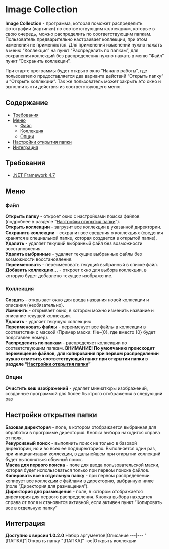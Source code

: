 # Image Collection
**Image Collection** - программа, которая поможет распределить фотографии (картинки) по соответствующим коллекциям, которые в свою очередь, можно распределить по соответствующим папкам.  
Пользователь предварительно настраивает коллекции, при этом изменения не применяются. Для применения изменений нужно нажать в меню “Коллекция” на пункт “Распределить по папкам”, для сохранения коллекций без распределения нужно нажать в меню “Файл” пункт “Сохранить коллекции”.

При старте программы будет открыто окно “Начало работы”, где пользователю предоставляется два варианта действий “Открыть папку” и “Открыть коллекции”. Так же пользователь может закрыть это окно и выполнить эти действия из соответствующего меню.
## Содержание
- [Требования](#требования)
- [Меню](#меню)
  - [Файл](#файл)
  - [Коллекция](#коллекция)
  - [Опции](#опции)
- [Настройки открытия папки](#настройки-открытия-папки)
- [Интеграция](#интеграция)
## Требования
- [.NET Framework 4.7](https://www.microsoft.com/ru-RU/download/details.aspx?id=55167)
## Меню
### Файл
**Открыть папку** - откроет окно с настройками поиска файлов (подробнее в разделе “[Настройки открытия папки](#настройки-открытия-папки)”).  
**Открыть коллекции** - загрузит все коллекции в указанной директории.  
**Сохранить коллекции** - сохранит все сведения о коллекциях (сведения хранятся в специальной папке, которая создается в открытой папке).  
**Удалить** - удаляет текущий выбранный файл без возможности восстановления.  
**Удалить выбранные** - удаляет текущие выбранные файлы без возможности восстановления.  
**Переименовать** - переименовать текущий выбранный в списке файл.  
**Добавить коллекцию...** - откроет окно для выбора коллекции, в которую будет добавлено текущее изображение.
### Коллекция
**Создать** - открывает окно для ввода названия новой коллекции и описания (необязательно).  
**Изменить** - открывает окно, в котором можно изменить название и описание текущей коллекции.  
**Удалить** - удаляет текущую коллекцию  
**Переименовать файлы** - переименует все файлы в коллекции в соответствии с маской (Пример маски: file-{0}, где вместо {0} будет подставлен номер).  
**Распределить по папкам** - распределяет коллекции по соответствующим папкам. **ВНИМАНИЕ! По умолчанию происходит перемещение файлов, для копирования при первом распределении нужно отметить соответствующий пункт при открытии папки в разделе “[Настройки открытия папки](#настройки-открытия-папки)”**
### Опции
**Очистить кеш изображений** - удаляет миниатюры изображений, созданные программой для более быстрого отображения в следующий раз
## Настройки открытия папки
**Базовая директория** - поле, в котором отображается выбранная для обработки в программе директория. Кнопка выбора находится справа от поля.  
**Рекурсивный поиск** - выполнить поиск не только в базовой директории, но и во всех ее поддиректориях. Выполняется один раз, при инициализации коллекции, в дальнейшем при открытии коллекций будет выполняться обычный поиск.  
**Маска для первого поиска** - поле для ввода пользовательской маски, которая будет использоваться только при первом поиске файлов.  
**Копировать все в отдельную папку** - при первом распределении копирует все коллекции с файлами в директорию, выбранную ниже (поле “Директория для размещения”).  
**Директория для размещения** - поле, в котором отображается директория для первого распределения. Кнопка выбора находится справа от поля и становится активной, если активен пункт “Копировать все в отдельную папку”
## Интеграция
**Доступно с версии 1.0.2.0**
Набор аргументов|Описание
---|---
"[ПАПКА]"|Открыть папку
"[ПАПКА]" -oc|Открыть коллекции